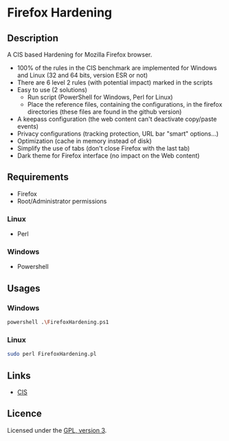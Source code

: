 # Firefox Hardening

## Description

A CIS based Hardening for Mozilla Firefox browser.

 - 100% of the rules in the CIS benchmark are implemented for Windows and Linux (32 and 64 bits, version ESR or not)
 - There are 6 level 2 rules (with potential impact) marked in the scripts
 - Easy to use (2 solutions)
     - Run script (PowerShell for Windows, Perl for Linux)
     - Place the reference files, containing the configurations, in the firefox directories (these files are found in the github version)
 - A keepass configuration (the web content can't deactivate copy/paste events)
 - Privacy configurations (tracking protection, URL bar "smart" options...)
 - Optimization (cache in memory instead of disk)
 - Simplify the use of tabs (don't close Firefox with the last tab)
 - Dark theme for Firefox interface (no impact on the Web content)

## Requirements

 - Firefox
 - Root/Administrator permissions

### Linux

 - Perl

### Windows

 - Powershell

## Usages

### Windows

```bash
powershell .\FirefoxHardening.ps1
```

### Linux

```bash
sudo perl FirefoxHardening.pl
```

## Links

 - [CIS](https://www.cisecurity.org/benchmark/mozilla_firefox)

## Licence

Licensed under the [GPL, version 3](https://www.gnu.org/licenses/).
